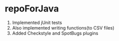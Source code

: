 # repoForJava
1) Implemented jUnit tests
2) Also implemented writing functions(to CSV files)
3) Added Checkstyle and SpotBugs plugins
 